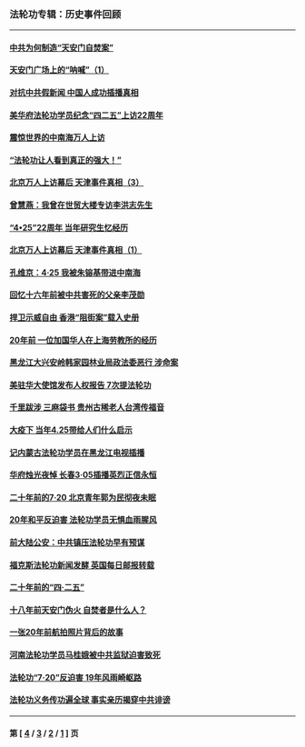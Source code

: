 ### 法轮功专辑：历史事件回顾
---
#### [中共为何制造“天安门自焚案”](../../pages/nf5793/n13183270.md?10190430) 
#### [天安门广场上的“呐喊”（1）](../../pages/nf5793/n13105277.md?10190430) 
#### [对抗中共假新闻 中国人成功插播真相](../../pages/nf5793/n12910618.md?10190430) 
#### [美华府法轮功学员纪念“四二五”上访22周年](../../pages/nf5793/n12904445.md?10190430) 
#### [震惊世界的中南海万人上访](../../pages/nf5793/n12903976.md?10190430) 
#### [“法轮功让人看到真正的强大！”](../../pages/nf5793/n12903195.md?10190430) 
#### [北京万人上访幕后 天津事件真相（3）](../../pages/nf5793/n12902807.md?10190430) 
#### [曾慧燕：我曾在世贸大楼专访李洪志先生](../../pages/nf5793/n12898729.md?10190430) 
#### [“4•25”22周年 当年研究生忆经历](../../pages/nf5793/n12894152.md?10190430) 
#### [北京万人上访幕后 天津事件真相（1）](../../pages/nf5793/n12885174.md?10190430) 
#### [孔维京：4·25 我被朱镕基带进中南海](../../pages/nf5793/n12864987.md?10190430) 
#### [回忆十六年前被中共害死的父亲李茂勋](../../pages/nf5793/n12880270.md?10190430) 
#### [捍卫示威自由 香港“阻街案”载入史册](../../pages/nf5793/n12811245.md?10190430) 
#### [20年前 一位加国华人在上海劳教所的经历](../../pages/nf5793/n12707932.md?10190430) 
#### [黑龙江大兴安岭韩家园林业局政法委恶行 涉命案](../../pages/nf5793/n12622815.md?10190430) 
#### [美驻华大使馆发布人权报告 7次提法轮功](../../pages/nf5793/n12520541.md?10190430) 
#### [千里跋涉 三麻袋书 贵州古稀老人台湾传福音](../../pages/nf5793/n12198750.md?10190430) 
#### [大疫下 当年4.25带给人们什么启示](../../pages/nf5793/n12058565.md?10190430) 
#### [记内蒙古法轮功学员在黑龙江电视插播](../../pages/nf5793/n11699194.md?10190430) 
#### [华府烛光夜悼 长春3·05插播英烈正信永恒](../../pages/nf5793/n11397432.md?10190430) 
#### [二十年前的7·20 北京青年郭为民彻夜未眠](../../pages/nf5793/n11354195.md?10190430) 
#### [20年和平反迫害 法轮功学员无惧血雨腥风](../../pages/nf5793/n11348279.md?10190430) 
#### [前大陆公安：中共镇压法轮功早有预谋](../../pages/nf5793/n11352168.md?10190430) 
#### [福克斯法轮功新闻发酵  英国每日邮报转载](../../pages/nf5793/n11285952.md?10190430) 
#### [二十年前的“四·二五”](../../pages/nf5793/n11207639.md?10190430) 
#### [十八年前天安门伪火 自焚者是什么人？](../../pages/nf5793/n10996556.md?10190430) 
#### [一张20年前航拍照片背后的故事](../../pages/nf5793/n10693797.md?10190430) 
#### [河南法轮功学员马桂娥被中共监狱迫害致死](../../pages/nf5793/n10684974.md?10190430) 
#### [法轮功“7‧20”反迫害 19年风雨崎岖路](../../pages/nf5793/n10570834.md?10190430) 
#### [法轮功义务传功遍全球 事实亲历揭穿中共诽谤](../../pages/nf5793/n10581061.md?10190430) 

---
#### 第 [ [4](./4.md?10190430) / [3](./3.md?10190430) / [2](./2.md?10190430) / [1](./1.md?10190430) ] 页
